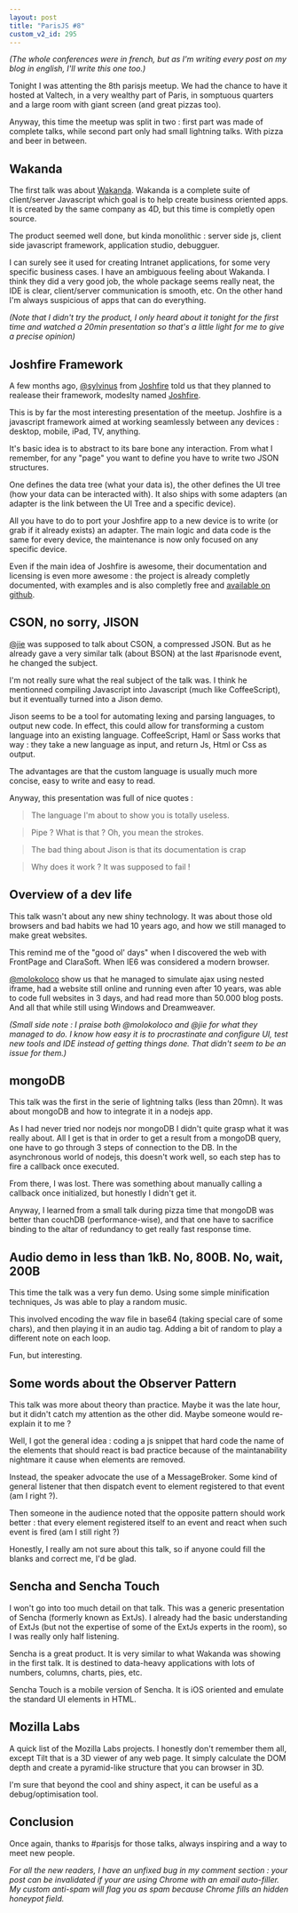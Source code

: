 ```yaml
---
layout: post
title: "ParisJS #8"
custom_v2_id: 295
---
```


_(The whole conferences were in french, but as I'm writing every post on my
blog in english, I'll write this one too.)_

Tonight I was attenting the 8th parisjs meetup. We had the chance to have it
hosted at Valtech, in a very wealthy part of Paris, in somptuous quarters and
a large room with giant screen (and great pizzas too).

Anyway, this time the meetup was split in two : first part was made of
complete talks, while second part only had small lightning talks. With pizza
and beer in between.

## Wakanda

The first talk was about [Wakanda](http://www.wakanda.org/). Wakanda is a
complete suite of client/server Javascript which goal is to help create
business oriented apps. It is created by the same company as 4D, but this time
is completly open source.

The product seemed well done, but kinda monolithic : server side js, client
side javascript framework, application studio, debugguer.

I can surely see it used for creating Intranet applications, for some very
specific business cases. I have an ambiguous feeling about Wakanda. I think
they did a very good job, the whole package seems really neat, the IDE is
clear, client/server communication is smooth, etc. On the other hand I'm
always suspicious of apps that can do everything.

_(Note that I didn't try the product, I only heard about it tonight for the
first time and watched a 20min presentation so that's a little light for me to
give a precise opinion)_

## Joshfire Framework

A few months ago, [@sylvinus](http://twitter.com/sylvinus) from
[Joshfire](http://joshfire.com/) told us that they planned to realease their
framework, modeslty named [Joshfire](http://framework.joshfire.com/).

This is by far the most interesting presentation of the meetup. Joshfire is a
javascript framework aimed at working seamlessly between any devices :
desktop, mobile, iPad, TV, anything.

It's basic idea is to abstract to its bare bone any interaction. From what I
remember, for any "page" you want to define you have to write two JSON
structures.

One defines the data tree (what your data is), the other defines the UI tree
(how your data can be interacted with). It also ships with some adapters (an
adapter is the link between the UI Tree and a specific device).

All you have to do to port your Joshfire app to a new device is to write (or
grab if it already exists) an adapter. The main logic and data code is the
same for every device, the maintenance is now only focused on any specific
device.

Even if the main idea of Joshfire is awesome, their documentation and
licensing is even more awesome : the project is already completly documented,
with examples and is also completly free and [available on
github](https://github.com/joshfire/joshfire-framework).

## CSON, no sorry, JISON

[@jie](http://twitter.com/jie) was supposed to talk about CSON, a compressed
JSON. But as he already gave a very similar talk (about BSON) at the last
#parisnode event, he changed the subject.

I'm not really sure what the real subject of the talk was. I think he
mentionned compiling Javascript into Javascript (much like CoffeeScript), but
it eventually turned into a Jison demo.

Jison seems to be a tool for automating lexing and parsing languages, to
output new code. In effect, this could allow for transforming a custom
language into an existing language. CoffeeScript, Haml or Sass works that way
: they take a new language as input, and return Js, Html or Css as output.

The advantages are that the custom language is usually much more concise, easy
to write and easy to read.

Anyway, this presentation was full of nice quotes :

> The language I'm about to show you is totally useless.

> Pipe ? What is that ? Oh, you mean the strokes.

> The bad thing about Jison is that its documentation is crap

> Why does it work ? It was supposed to fail !

## Overview of a dev life

This talk wasn't about any new shiny technology. It was about those old
browsers and bad habits we had 10 years ago, and how we still managed to make
great websites.

This remind me of the "good ol' days" when I discovered the web with FrontPage
and ClaraSoft. When IE6 was considered a modern browser.

[@molokoloco](http://twitter.com/molokoloco) show us that he managed to
simulate ajax using nested iframe, had a website still online and running even
after 10 years, was able to code full websites in 3 days, and had read more
than 50.000 blog posts. And all that while still using Windows and
Dreamweaver.

_(Small side note : I praise both @molokoloco and @jie for what they managed
to do. I know how easy it is to procrastinate and configure UI, test new tools
and IDE instead of getting things done. That didn't seem to be an issue for
them.)_

## mongoDB

This talk was the first in the serie of lightning talks (less than 20mn). It
was about mongoDB and how to integrate it in a nodejs app.

As I had never tried nor nodejs nor mongoDB I didn't quite grasp what it was
really about. All I get is that in order to get a result from a mongoDB query,
one have to go through 3 steps of connection to the DB. In the asynchronous
world of nodejs, this doesn't work well, so each step has to fire a callback
once executed.

From there, I was lost. There was something about manually calling a callback
once initialized, but honestly I didn't get it.

Anyway, I learned from a small talk during pizza time that mongoDB was better
than couchDB (performance-wise), and that one have to sacrifice binding to the
altar of redundancy to get really fast response time.

## Audio demo in less than 1kB. No, 800B. No, wait, 200B

This time the talk was a very fun demo. Using some simple minification
techniques, Js was able to play a random music.

This involved encoding the wav file in base64 (taking special care of some
chars), and then playing it in an audio tag. Adding a bit of random to play a
different note on each loop.

Fun, but interesting.

## Some words about the Observer Pattern

This talk was more about theory than practice. Maybe it was the late hour, but
it didn't catch my attention as the other did. Maybe someone would re-explain
it to me ?

Well, I got the general idea : coding a js snippet that hard code the name of
the elements that should react is bad practice because of the maintanability
nightmare it cause when elements are removed.

Instead, the speaker advocate the use of a MessageBroker. Some kind of general
listener that then dispatch event to element registered to that event (am I
right ?).

Then someone in the audience noted that the opposite pattern should work
better : that every element registered itself to an event and react when such
event is fired (am I still right ?)

Honestly, I really am not sure about this talk, so if anyone could fill the
blanks and correct me, I'd be glad.

## Sencha and Sencha Touch

I won't go into too much detail on that talk. This was a generic presentation
of Sencha (formerly known as ExtJs). I already had the basic understanding of
ExtJs (but not the expertise of some of the ExtJs experts in the room), so I
was really only half listening.

Sencha is a great product. It is very similar to what Wakanda was showing in
the first talk. It is destined to data-heavy applications with lots of
numbers, columns, charts, pies, etc.

Sencha Touch is a mobile version of Sencha. It is iOS oriented and emulate the
standard UI elements in HTML.

## Mozilla Labs

A quick list of the Mozilla Labs projects. I honestly don't remember them all,
except Tilt that is a 3D viewer of any web page. It simply calculate the DOM
depth and create a pyramid-like structure that you can browser in 3D.

I'm sure that beyond the cool and shiny aspect, it can be useful as a
debug/optimisation tool.

## Conclusion

Once again, thanks to #parisjs for those talks, always inspiring and a way to
meet new people.

_For all the new readers, I have an unfixed bug in my comment section : your
post can be invalidated if your are using Chrome with an email auto-filler. My
custom anti-spam will flag you as spam because Chrome fills an hidden honeypot
field._

